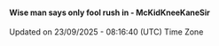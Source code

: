 #### Wise man says only fool rush in - McKidKneeKaneSir
Updated on 23/09/2025 - 08:16:40 (UTC) Time Zone
